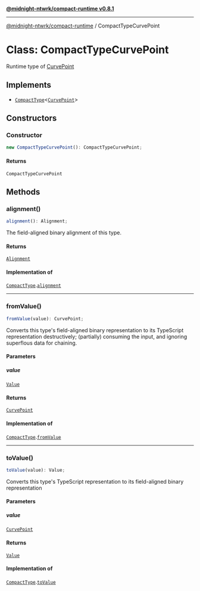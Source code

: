 [**@midnight-ntwrk/compact-runtime v0.8.1**](../README.md)

***

[@midnight-ntwrk/compact-runtime](../globals.md) / CompactTypeCurvePoint

# Class: CompactTypeCurvePoint

Runtime type of [CurvePoint](../interfaces/CurvePoint.md)

## Implements

- [`CompactType`](../interfaces/CompactType.md)\<[`CurvePoint`](../interfaces/CurvePoint.md)\>

## Constructors

### Constructor

```ts
new CompactTypeCurvePoint(): CompactTypeCurvePoint;
```

#### Returns

`CompactTypeCurvePoint`

## Methods

### alignment()

```ts
alignment(): Alignment;
```

The field-aligned binary alignment of this type.

#### Returns

[`Alignment`](../type-aliases/Alignment.md)

#### Implementation of

[`CompactType`](../interfaces/CompactType.md).[`alignment`](../interfaces/CompactType.md#alignment)

***

### fromValue()

```ts
fromValue(value): CurvePoint;
```

Converts this type's field-aligned binary representation to its TypeScript
representation destructively; (partially) consuming the input, and
ignoring superflous data for chaining.

#### Parameters

##### value

[`Value`](../type-aliases/Value.md)

#### Returns

[`CurvePoint`](../interfaces/CurvePoint.md)

#### Implementation of

[`CompactType`](../interfaces/CompactType.md).[`fromValue`](../interfaces/CompactType.md#fromvalue)

***

### toValue()

```ts
toValue(value): Value;
```

Converts this type's TypeScript representation to its field-aligned binary
representation

#### Parameters

##### value

[`CurvePoint`](../interfaces/CurvePoint.md)

#### Returns

[`Value`](../type-aliases/Value.md)

#### Implementation of

[`CompactType`](../interfaces/CompactType.md).[`toValue`](../interfaces/CompactType.md#tovalue)
